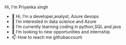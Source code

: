    Hi, I'm Priyanka singh
- 👋 Hi, I’m a developer,analyst, Azure devops
- 👀 I’m interested in data science and Azure
- 🌱 I’m currently learning coding in python,SQL and java 
- 💞️ I’m looking to new opportunities and internship
- 📫 How to reach me githubaccount 

<!---
priyanka-pixel/priyanka-pixel is a ✨ special ✨ repository because its `README.md` (this file) appears on your GitHub profile.
You can click the Preview link to take a look at your changes.
--->
